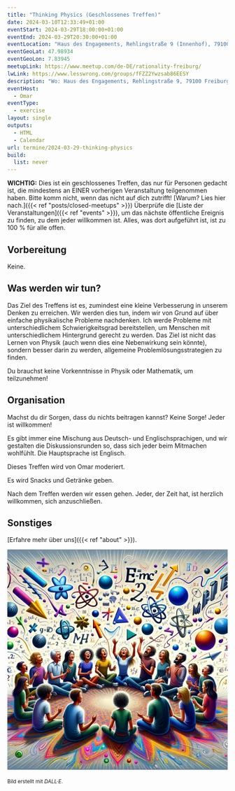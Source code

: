 ```yaml
---
title: "Thinking Physics (Geschlossenes Treffen)"
date: 2024-03-10T12:33:49+01:00
eventStart: 2024-03-29T18:00:00+01:00
eventEnd: 2024-03-29T20:30:00+01:00
eventLocation: "Haus des Engagements, Rehlingstraße 9 (Innenhof), 79100 Freiburg"
eventGeoLat: 47.98934
eventGeoLon: 7.83945
meetupLink: https://www.meetup.com/de-DE/rationality-freiburg/
lwLink: https://www.lesswrong.com/groups/fFZZ2Ywzsab86EESY
description: "Wo: Haus des Engagements, Rehlingstraße 9, 79100 Freiburg. Wann: Freitag, 29. März 2024 um 18:00 Uhr MEZ."
eventHost:
  - Omar
eventType:
  - exercise
layout: single
outputs:
  - HTML
  - Calendar
url: termine/2024-03-29-thinking-physics
build:
  list: never
---
```


**WICHTIG:** Dies ist ein geschlossenes Treffen, das nur für Personen gedacht
ist, die mindestens an EINER vorherigen Veranstaltung teilgenommen haben. Bitte
komm nicht, wenn das nicht auf dich zutrifft! [Warum? Lies hier nach.]({{< ref
"posts/closed-meetups" >}}) Überprüfe die [Liste der Veranstaltungen]({{< ref
"events" >}}), um das nächste öffentliche Ereignis zu finden, zu dem jeder
willkommen ist. Alles, was dort aufgeführt ist, ist zu 100 % für alle offen.


## Vorbereitung

Keine.


## Was werden wir tun?

Das Ziel des Treffens ist es, zumindest eine kleine Verbesserung in unserem
Denken zu erreichen. Wir werden dies tun, indem wir von Grund auf über einfache
physikalische Probleme nachdenken. Ich werde Probleme mit unterschiedlichem
Schwierigkeitsgrad bereitstellen, um Menschen mit unterschiedlichem Hintergrund
gerecht zu werden. Das Ziel ist nicht das Lernen von Physik (auch wenn dies
eine Nebenwirkung sein könnte), sondern besser darin zu werden, allgemeine
Problemlösungsstrategien zu finden.

Du brauchst keine Vorkenntnisse in Physik oder Mathematik, um teilzunehmen!


## Organisation

Machst du dir Sorgen, dass du nichts beitragen kannst? Keine Sorge! Jeder ist
willkommen!

Es gibt immer eine Mischung aus Deutsch- und Englischsprachigen, und wir
gestalten die Diskussionsrunden so, dass sich jeder beim Mitmachen wohlfühlt.
Die Hauptsprache ist Englisch.

Dieses Treffen wird von Omar moderiert.

Es wird Snacks und Getränke geben.

Nach dem Treffen werden wir essen gehen. Jeder, der Zeit hat, ist herzlich
willkommen, sich anzuschließen.


## Sonstiges

[Erfahre mehr über uns]({{< ref "about" >}}).

![Kreis von Personen, die physikalische Probleme lösen](cover.webp "Kreis von Personen, die physikalische Probleme lösen")

<small>Bild erstellt mit _DALL·E_.</small>
